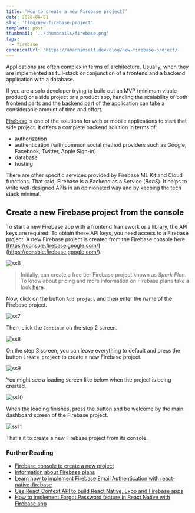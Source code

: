 ```yaml
---
title: 'How to create a new Firebase project?'
date: 2020-06-01
slug: 'blog/new-firebase-project'
template: post
thumbnail: '../thumbnails/firebase.png'
tags:
  - firebase
canonicalUrl: 'https://amanhimself.dev/blog/new-firebase-project/'
---
```


Applications are often complex in terms of architecture. Usually, when they are implemented as full-stack or conjunction of a frontend and a backend application with a database.

If you are a solo developer trying to build out an MVP (minimum viable product) or a side project or a product app, handling the scalability of both frontend parts and the backend part of the application can take a considerable amount of time and effort.

[Firebase](https://firebase.google.com/) is one of the solutions for web or mobile applications to start that side project. It offers a complete backend solution in terms of:

- authorization
- authentication (with common social method providers such as Google, Facebook, Twitter, Apple Sign-in)
- database
- hosting

There are other specific services provided by Firebase ML Kit and Cloud functions. That said, Firebase is a Backend as a Service (_BaaS_). It helps to write well-designed APIs in an opinionated way and by keeping the tech stack minimal.

## Create a new Firebase project from the console

To start a new Firebase app with a frontend framework or a library, the API keys are required. To obtain these API keys, you need access to a Firebase project. A new Firebase project is created from the Firebase console here [https://console.firebase.google.com/](https://console.firebase.google.com/).

![ss6](https://i.imgur.com/qOYJj3e.png)

> Initially, can create a free tier Firebase project known as _Spark Plan_. To know about pricing and more information on Firebase plans take a look [here](https://firebase.google.com/pricing).

Now, click on the button `Add project` and then enter the name of the Firebase project.

![ss7](https://i.imgur.com/SHSHhP2.png)

Then, click the `Continue` on the step 2 screen.

![ss8](https://i.imgur.com/KEIWNAB.png)

On the step 3 screen, you can leave everything to default and press the button `Create project` to create a new Firebase project.

![ss9](https://i.imgur.com/pF6VfqB.png)

You might see a loading screen like below when the project is being created.

![ss10](https://i.imgur.com/EUTK8ZC.png)

When the loading finishes, press the button and be welcome by the main dashboard screen of the Firebase project.

![ss11](https://i.imgur.com/zRmjooJ.png)

That's it to create a new Firebase project from its console.

### Further Reading

- [Firebase console to create a new project](https://console.firebase.google.com/)
- [Information about Firebase plans](https://firebase.google.com/pricing)
- [Learn how to implement Firebase Email Authentication with react-native-firebase](https://amanhimself.dev/chat-app-with-react-native-part-2-email-authentication/)
- [Use React Context API to build React Native, Expo and Firebase apps](https://amanhimself.dev/context-api-react-native-firebase/)
- [How to implement Forgot Password feature in React Native with Firebase app](https://amanhimself.dev/implement-forgot-password-firebase-react-native/)
